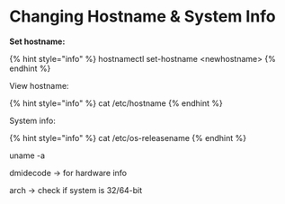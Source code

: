 # Changing Hostname & System Info

**Set hostname:**

{% hint style="info" %}
hostnamectl set-hostname \<newhostname>
{% endhint %}

View hostname:

{% hint style="info" %}
cat /etc/hostname
{% endhint %}

System info:

{% hint style="info" %}
cat /etc/os-releasename
{% endhint %}

uname -a

dmidecode -> for hardware info

arch -> check if system is 32/64-bit
